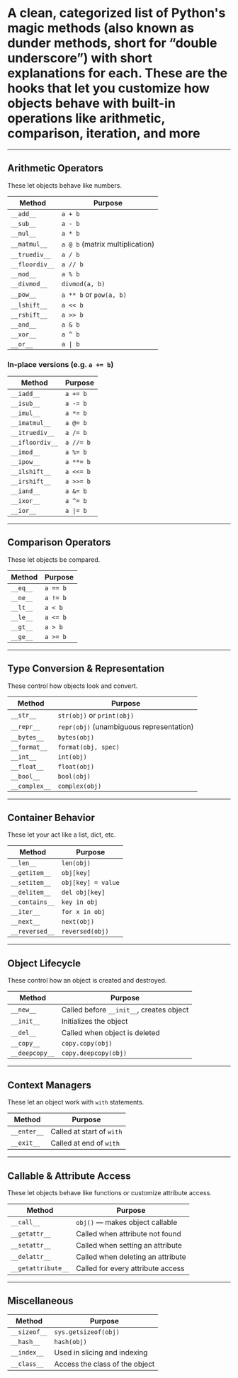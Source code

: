 # A clean, categorized list of Python's **magic methods** (also known as dunder methods, short for “double underscore”) with short explanations for each. These are the hooks that let you customize how objects behave with built-in operations like arithmetic, comparison, iteration, and more

---

## Arithmetic Operators
These let objects behave like numbers.

| Method         | Purpose                                      |
|----------------|----------------------------------------------|
| `__add__`      | `a + b`                                      |
| `__sub__`      | `a - b`                                      |
| `__mul__`      | `a * b`                                      |
| `__matmul__`   | `a @ b` (matrix multiplication)              |
| `__truediv__`  | `a / b`                                      |
| `__floordiv__` | `a // b`                                     |
| `__mod__`      | `a % b`                                      |
| `__divmod__`   | `divmod(a, b)`                               |
| `__pow__`      | `a ** b` or `pow(a, b)`                      |
| `__lshift__`   | `a << b`                                     |
| `__rshift__`   | `a >> b`                                     |
| `__and__`      | `a & b`                                      |
| `__xor__`      | `a ^ b`                                      |
| `__or__`       | `a \| b`                                     |

### In-place versions (e.g. `a += b`)

| Method         | Purpose                                      |
|----------------|----------------------------------------------|
| `__iadd__`     | `a += b`                                     |
| `__isub__`     | `a -= b`                                     |
| `__imul__`     | `a *= b`                                     |
| `__imatmul__`  | `a @= b`                                     |
| `__itruediv__` | `a /= b`                                     |
| `__ifloordiv__`| `a //= b`                                    |
| `__imod__`     | `a %= b`                                     |
| `__ipow__`     | `a **= b`                                    |
| `__ilshift__`  | `a <<= b`                                    |
| `__irshift__`  | `a >>= b`                                    |
| `__iand__`     | `a &= b`                                     |
| `__ixor__`     | `a ^= b`                                     |
| `__ior__`      | `a \|= b`                                    |

---

## Comparison Operators
These let objects be compared.

| Method     | Purpose                     |
|------------|-----------------------------|
| `__eq__`   | `a == b`                    |
| `__ne__`   | `a != b`                    |
| `__lt__`   | `a < b`                     |
| `__le__`   | `a <= b`                    |
| `__gt__`   | `a > b`                     |
| `__ge__`   | `a >= b`                    |

---

## Type Conversion & Representation
These control how objects look and convert.

| Method       | Purpose                                 |
|--------------|-----------------------------------------|
| `__str__`    | `str(obj)` or `print(obj)`              |
| `__repr__`   | `repr(obj)` (unambiguous representation)|
| `__bytes__`  | `bytes(obj)`                            |
| `__format__` | `format(obj, spec)`                     |
| `__int__`    | `int(obj)`                              |
| `__float__`  | `float(obj)`                            |
| `__bool__`   | `bool(obj)`                             |
| `__complex__`| `complex(obj)`                          |

---

## Container Behavior
These let your act like a list, dict, etc.

| Method         | Purpose                                |
|----------------|----------------------------------------|
| `__len__`      | `len(obj)`                             |
| `__getitem__`  | `obj[key]`                             |
| `__setitem__`  | `obj[key] = value`                     |
| `__delitem__`  | `del obj[key]`                         |
| `__contains__` | `key in obj`                           |
| `__iter__`     | `for x in obj`                         |
| `__next__`     | `next(obj)`                            |
| `__reversed__` | `reversed(obj)`                        |

---

## Object Lifecycle
These control how an object is created and destroyed.

| Method       | Purpose                                  |
|--------------|------------------------------------------|
| `__new__`    | Called before `__init__`, creates object |
| `__init__`   | Initializes the object                   |
| `__del__`    | Called when object is deleted            |
| `__copy__`   | `copy.copy(obj)`                         |
| `__deepcopy__`| `copy.deepcopy(obj)`                    |

---

## Context Managers
These let an object work with `with` statements.

| Method       | Purpose                     |
|--------------|-----------------------------|
| `__enter__`  | Called at start of `with`   |
| `__exit__`   | Called at end of `with`     |

---

## Callable & Attribute Access
These let objects behave like functions or customize attribute access.

| Method         | Purpose                                |
|----------------|----------------------------------------|
| `__call__`     | `obj()` — makes object callable        |
| `__getattr__`  | Called when attribute not found        |
| `__setattr__`  | Called when setting an attribute       |
| `__delattr__`  | Called when deleting an attribute      |
| `__getattribute__`| Called for every attribute access   |

---

## Miscellaneous

| Method         | Purpose                                |
|----------------|----------------------------------------|
| `__sizeof__`   | `sys.getsizeof(obj)`                   |
| `__hash__`     | `hash(obj)`                            |
| `__index__`    | Used in slicing and indexing           |
| `__class__`    | Access the class of the object         |
